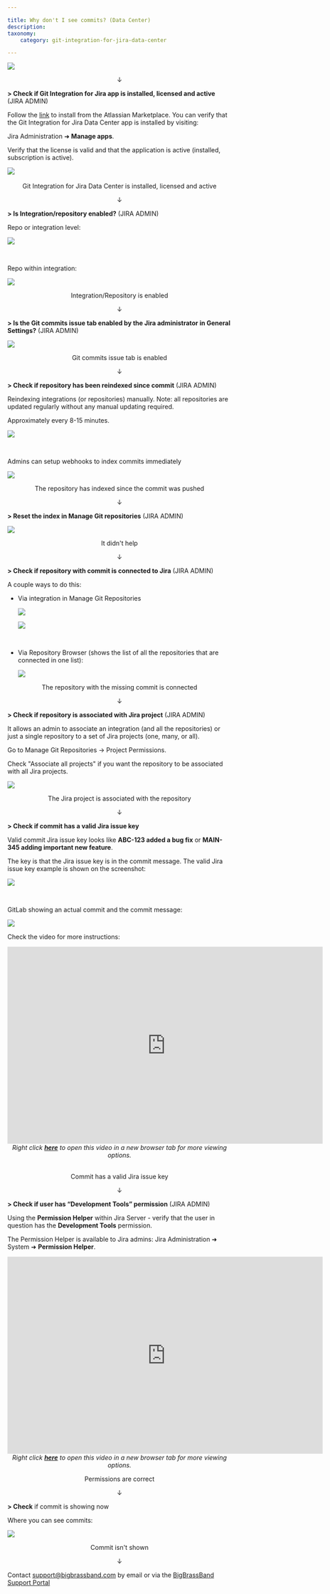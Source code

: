```yaml
---

title: Why don't I see commits? (Data Center)
description:
taxonomy:
    category: git-integration-for-jira-data-center

---
```

![](https://bigbrassband.atlassian.net/wiki/download/attachments/2041937935/Asset%202@5x_1.png?version=1&modificationDate=1640251774847&cacheVersion=1&api=v2)

<p style='text-align: center'>↓</p>

**\> Check if Git Integration for Jira app is installed, licensed and active** (JIRA ADMIN)

Follow the [link](https://marketplace.atlassian.com/apps/4984/git-integration-for-jira?hosting=server&tab=overview) to install from the Atlassian Marketplace. You can verify that the Git Integration for Jira Data Center app is installed by visiting:

Jira Administration ➜ **Manage apps**.

Verify that the license is valid and that the application is active (installed, subscription is active).

![](https://bigbrassband.atlassian.net/wiki/download/thumbnails/2041937935/gitserver-jira-manage-apps-page.png?version=1&modificationDate=1640254878878&cacheVersion=1&api=v2&width=800&height=530) 

<p style='text-align: center'>Git Integration for Jira Data Center is installed, licensed and active</p>

<p style='text-align: center'>↓</p>

**\> Is Integration/repository enabled?** (JIRA ADMIN)

Repo or integration level:

![](https://bigbrassband.atlassian.net/wiki/download/thumbnails/2041937935/is-repo-enabled-repo-level.png?version=1&modificationDate=1640251773616&cacheVersion=1&api=v2&width=800&height=388)

<br>

Repo within integration:

![](https://bigbrassband.atlassian.net/wiki/download/thumbnails/2041937935/server-1.png?version=1&modificationDate=1640251777855&cacheVersion=1&api=v2&width=800&height=388)

<p style='text-align: center'>Integration/Repository is enabled</p>

<p style='text-align: center'>↓</p>

**\> Is the Git commits issue tab enabled by the Jira administrator in General Settings?** (JIRA ADMIN)

![](https://bigbrassband.atlassian.net/wiki/download/thumbnails/2041937935/jira-server-dc-general-settings-whycommits(c).png?version=1&modificationDate=1640251773360&cacheVersion=1&api=v2&width=800&height=483)

<p style='text-align: center'>Git commits issue tab is enabled</p>

<p style='text-align: center'>↓</p>

**\> Check if repository has been reindexed since commit** (JIRA ADMIN)

Reindexing integrations (or repositories) manually. Note: all repositories are updated regularly without any manual updating required.

Approximately every 8-15 minutes.

![](https://bigbrassband.atlassian.net/wiki/download/thumbnails/2041937935/reindex-manually.png?version=1&modificationDate=1640251775591&cacheVersion=1&api=v2&width=800&height=388)

<br>

Admins can setup webhooks to index commits immediately

![](https://bigbrassband.atlassian.net/wiki/download/thumbnails/2041937935/gitserver-webhooks-page-example.png?version=1&modificationDate=1640255569660&cacheVersion=1&api=v2&width=800&height=490)

<p style='text-align: center'>The repository has indexed since the commit was pushed</p>

<p style='text-align: center'>↓</p>

**\> Reset the index in Manage Git repositories** (JIRA ADMIN)

![](https://bigbrassband.atlassian.net/wiki/download/thumbnails/2041937935/reset-index.png?version=1&modificationDate=1640251778112&cacheVersion=1&api=v2&width=800&height=388)

<p style='text-align: center'>It didn't help</p>

<p style='text-align: center'>↓</p>

**\> Check if repository with commit is connected to Jira** (JIRA ADMIN)

A couple ways to do this:

*   Via integration in Manage Git Repositories

    ![](https://bigbrassband.atlassian.net/wiki/download/thumbnails/2041937935/via-repo-1.png?version=1&modificationDate=1640251777376&cacheVersion=1&api=v2&width=800&height=388)

    ![](https://bigbrassband.atlassian.net/wiki/download/thumbnails/2041937935/via-repo-2.png?version=1&modificationDate=1640251777622&cacheVersion=1&api=v2&width=800&height=388)

<br>

*   Via Repository Browser (shows the list of all the repositories that are connected in one list):

    ![](https://bigbrassband.atlassian.net/wiki/download/thumbnails/2041937935/reindex-since-commit.png?version=1&modificationDate=1640251777125&cacheVersion=1&api=v2&width=800&height=388)

<p style='text-align: center'>The repository with the missing commit is connected</p>

<p style='text-align: center'>↓</p>

**\> Check if repository is associated with Jira project** (JIRA ADMIN)

It allows an admin to associate an integration (and all the repositories) or just a single repository to a set of Jira projects (one, many, or all).

Go to Manage Git Repositories → Project Permissions.

Check "Associate all projects" if you want the repository to be associated with all Jira projects.

![](https://bigbrassband.atlassian.net/wiki/download/thumbnails/2041937935/associate-projects.png?version=1&modificationDate=1640251775353&cacheVersion=1&api=v2&width=800&height=388)

<p style='text-align: center'>The Jira project is associated with the repository</p>

<p style='text-align: center'>↓</p>

**\> Check if commit has a valid Jira issue key**

Valid commit Jira issue key looks like **ABC-123 added a bug fix** or **MAIN-345 adding important new feature**.

The key is that the Jira issue key is in the commit message. The valid Jira issue key example is shown on the screenshot:

![](https://bigbrassband.atlassian.net/wiki/download/thumbnails/2041937935/valid-key.png?version=1&modificationDate=1640251776341&cacheVersion=1&api=v2&width=800&height=388)

<br>

GitLab showing an actual commit and the commit message:

![](https://bigbrassband.atlassian.net/wiki/download/thumbnails/2041937935/gitlab.png?version=1&modificationDate=1640251778362&cacheVersion=1&api=v2&width=800&height=388)

Check the video for more instructions:

<div class='embed-container embed-container--16-10'>
    <iframe width='709' height='443' src='https://fast.wistia.com/embed/iframe/7kj43knu4m?videoFoam=true' frameborder='0' allowfullscreen ></iframe>
</div>

<div align='center'>
    <i>Right click <a href='https://bigbrassband.wistia.com/medias/7kj43knu4m'><b>here</b></a> to open this video in a new browser tab for more viewing options.</i>
</div>

<br>

<p style='text-align: center'>Commit has a valid Jira issue key</p>

<p style='text-align: center'>↓</p>

**\> Check if user has “Development Tools” permission** (JIRA ADMIN)

Using the **Permission Helper** within Jira Server - verify that the user in question has the **Development Tools** permission.

The Permission Helper is available to Jira admins: Jira Administration ➜ System ➜ **Permission Helper**.

<div class='embed-container embed-container--16-10'>
    <iframe width='709' height='443' src='https://fast.wistia.com/embed/iframe/ynjggc2wzg?videoFoam=true' frameborder='0' allowfullscreen ></iframe>
</div>

<div align='center'>
    <i>Right click <a href='https://bigbrassband.wistia.com/medias/ynjggc2wzg'><b>here</b></a> to open this video in a new browser tab for more viewing options.</i>
</div>

<p style='text-align: center'>Permissions are correct</p>

<p style='text-align: center'>↓</p>

**\> Check** if commit is showing now

Where you can see commits:

![](https://bigbrassband.atlassian.net/wiki/download/thumbnails/2041937935/new-jira.png?version=1&modificationDate=1640251776096&cacheVersion=1&api=v2&width=800&height=388)

<p style='text-align: center'>Commit isn't shown<p>

<p style='text-align: center'>↓</p>

Contact [support@bigbrassband.com](mailto:support@bigbrassband.com) by email or via the [BigBrassBand Support Portal](https://bigbrassband.atlassian.net/servicedesk/customer/portals)

